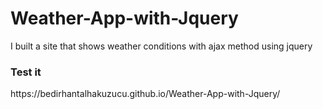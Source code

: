 # Weather-App-with-Jquery
I built a site that shows weather conditions with ajax method using jquery


<h3> Test it </h3>
https://bedirhantalhakuzucu.github.io/Weather-App-with-Jquery/
